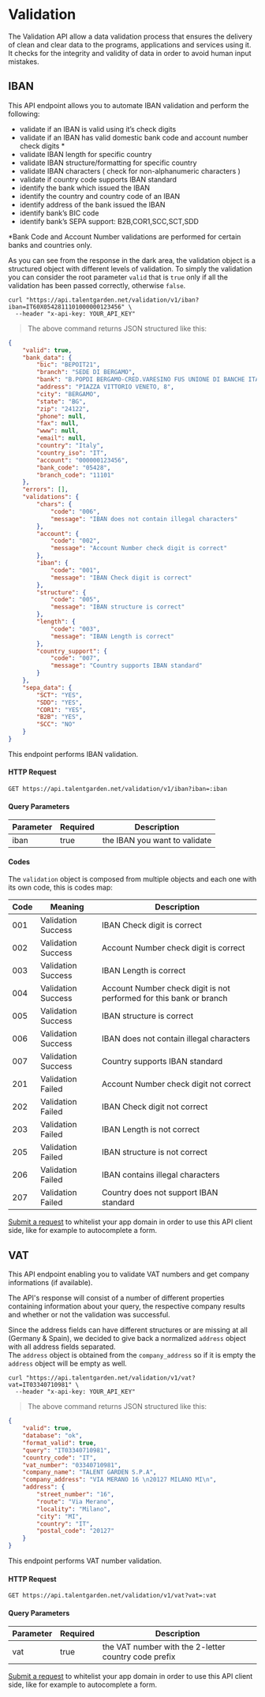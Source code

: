# Validation
The Validation API allow a data validation process that ensures the delivery of clean and clear data to the programs, applications and services using it. It checks for the integrity and validity of data in order to avoid human input mistakes.

## IBAN
This API endpoint allows you to automate IBAN validation and perform the following:

 * validate if an IBAN is valid using it’s check digits
 * validate if an IBAN has valid domestic bank code and account number check digits *
 * validate IBAN length for specific country
 * validate IBAN structure/formatting for specific country
 * validate IBAN characters ( check for non-alphanumeric characters )
 * validate if country code supports IBAN standard
 * identify the bank which issued the IBAN
 * identify the country and country code of an IBAN
 * identify address of the bank issued the IBAN
 * identify bank’s BIC code
 * identify bank’s SEPA support: B2B,COR1,SCC,SCT,SDD

*Bank Code and Account Number validations are performed for certain banks and countries only.

As you can see from the response in the dark area, the validation object is a structured object with different levels of validation. To simply the validation you can consider the root parameter `valid` that is `true` only if all the validation has been passed correctly, otherwise `false`.

```shell
curl "https://api.talentgarden.net/validation/v1/iban?iban=IT60X0542811101000000123456" \
  --header "x-api-key: YOUR_API_KEY"
```

> The above command returns JSON structured like this:

```json
{
	"valid": true,
	"bank_data": {
		"bic": "BEPOIT21",
		"branch": "SEDE DI BERGAMO",
		"bank": "B.POPDI BERGAMO-CRED.VARESINO FUS UNIONE DI BANCHE ITALIANE",
		"address": "PIAZZA VITTORIO VENETO, 8",
		"city": "BERGAMO",
		"state": "BG",
		"zip": "24122",
		"phone": null,
		"fax": null,
		"www": null,
		"email": null,
		"country": "Italy",
		"country_iso": "IT",
		"account": "000000123456",
		"bank_code": "05428",
		"branch_code": "11101"
	},
	"errors": [],
	"validations": {
		"chars": {
			"code": "006",
			"message": "IBAN does not contain illegal characters"
		},
		"account": {
			"code": "002",
			"message": "Account Number check digit is correct"
		},
		"iban": {
			"code": "001",
			"message": "IBAN Check digit is correct"
		},
		"structure": {
			"code": "005",
			"message": "IBAN structure is correct"
		},
		"length": {
			"code": "003",
			"message": "IBAN Length is correct"
		},
		"country_support": {
			"code": "007",
			"message": "Country supports IBAN standard"
		}
	},
	"sepa_data": {
		"SCT": "YES",
		"SDD": "YES",
		"COR1": "YES",
		"B2B": "YES",
		"SCC": "NO"
	}
}
```

This endpoint performs IBAN validation.

#### HTTP Request

`GET https://api.talentgarden.net/validation/v1/iban?iban=:iban`

#### Query Parameters

Parameter | Required | Description
--------- | ------- | -----------
iban | true | the IBAN you want to validate

#### Codes
The `validation` object is composed from multiple objects and each one with its own code, this is codes map:

Code | Meaning | Description
--------- | ------- | -----------
001	| Validation Success |	IBAN Check digit is correct
002	| Validation Success |	Account Number check digit is correct
003	| Validation Success |	IBAN Length is correct
004	| Validation Success |	Account Number check digit is not performed for this bank or branch
005	| Validation Success |	IBAN structure is correct
006	| Validation Success |	IBAN does not contain illegal characters
007	| Validation Success |	Country supports IBAN standard
201	|Validation Failed	| Account Number check digit not correct
202	| Validation Failed |	IBAN Check digit not correct
203	| Validation Failed |	IBAN Length is not correct
205	| Validation Failed |	IBAN structure is not correct
206	| Validation Failed |	IBAN contains illegal characters
207	| Validation Failed |	Country does not support IBAN standard

<aside class="notice">
<a href="mailto:digital@talentgarden.org?subject=[API Request] Enrichment domain whitelist">Submit a request</a> to whitelist your app domain in order to use this API client side, like for example to autocomplete a form.
</aside>


## VAT
This API endpoint enabling you to validate VAT numbers and get company informations (if available).

The API's response will consist of a number of different properties containing information about your query, the respective company results and whether or not the validation was successful.

Since the address fields can have different structures or are missing at all (Germany & Spain), we decided to give back a normalized `address` object with all address fields separated. <br>
The `address` object is obtained from the `company_address` so if it is empty the `address` object will be empty as well.

```shell
curl "https://api.talentgarden.net/validation/v1/vat?vat=IT03340710981" \
  --header "x-api-key: YOUR_API_KEY"
```

> The above command returns JSON structured like this:

```json
{
	"valid": true,
	"database": "ok",
	"format_valid": true,
	"query": "IT03340710981",
	"country_code": "IT",
	"vat_number": "03340710981",
	"company_name": "TALENT GARDEN S.P.A",
	"company_address": "VIA MERANO 16 \n20127 MILANO MI\n",
	"address": {
		"street_number": "16",
		"route": "Via Merano",
		"locality": "Milano",
		"city": "MI",
		"country": "IT",
		"postal_code": "20127"
	}
}
```

This endpoint performs VAT number validation.

#### HTTP Request

`GET https://api.talentgarden.net/validation/v1/vat?vat=:vat`

#### Query Parameters

Parameter | Required | Description
--------- | ------- | -----------
vat | true | the VAT number with the 2-letter country code prefix

<aside class="notice">
<a href="mailto:digital@talentgarden.org?subject=[API Request] Enrichment domain whitelist">Submit a request</a> to whitelist your app domain in order to use this API client side, like for example to autocomplete a form.
</aside>

